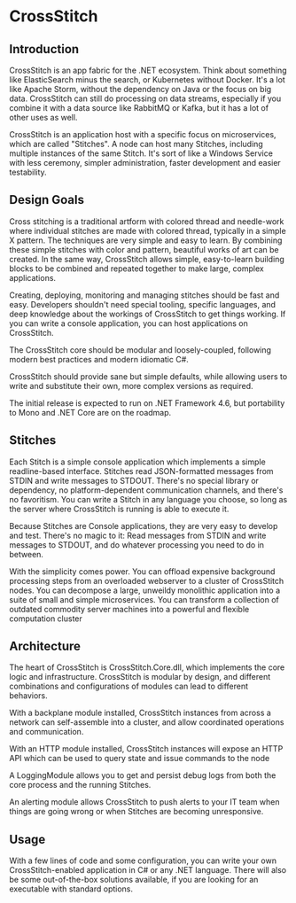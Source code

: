# CrossStitch

## Introduction

CrossStitch is an app fabric for the .NET ecosystem. Think about something like ElasticSearch minus the search, or Kubernetes without Docker. It's a lot like Apache Storm, without the dependency on Java or the focus on big data. CrossStitch can still do processing on data streams, especially if you combine it with a data source like RabbitMQ or Kafka, but it has a lot of other uses as well.

CrossStitch is an application host with a specific focus on microservices, which are called "Stitches". A node can host many Stitches, including multiple instances of the same Stitch. It's sort of like a Windows Service with less ceremony, simpler administration, faster development and easier testability.

## Design Goals

Cross stitching is a traditional artform with colored thread and needle-work where individual stitches are made with colored thread, typically in a simple X pattern. The techniques are very simple and easy to learn. By combining these simple stitches with color and pattern, beautiful works of art can be created. In the same way, CrossStitch allows simple, easy-to-learn building blocks to be combined and repeated together to make large, complex applications.

Creating, deploying, monitoring and managing stitches should be fast and easy. Developers shouldn't need special tooling, specific languages, and deep knowledge about the workings of CrossStitch to get things working. If you can write a console application, you can host applications on CrossStitch.

The CrossStitch core should be modular and loosely-coupled, following modern best practices and modern idiomatic C#.

CrossStitch should provide sane but simple defaults, while allowing users to write and substitute their own, more complex versions as required.

The initial release is expected to run on .NET Framework 4.6, but portability to Mono and .NET Core are on the roadmap.

## Stitches

 Each Stitch is a simple console application which implements a simple readline-based interface. Stitches read JSON-formatted messages from STDIN and write messages to STDOUT. There's no special library or dependency, no platform-dependent communication channels, and there's no favoritism. You can write a Stitch in any language you choose, so long as the server where CrossStitch is running is able to execute it.

 Because Stitches are Console applications, they are very easy to develop and test. There's no magic to it: Read messages from STDIN and write messages to STDOUT, and do whatever processing you need to do in between. 

 With the simplicity comes power. You can offload expensive background processing steps from an overloaded webserver to a cluster of CrossStitch nodes. You can decompose a large, unweildy monolithic application into a suite of small and simple microservices. You can transform a collection of outdated commodity server machines into a powerful and flexible computation cluster

## Architecture 

The heart of CrossStitch is CrossStitch.Core.dll, which implements the core logic and infrastructure. CrossStitch is modular by design, and different combinations and configurations of modules can lead to different behaviors.

With a backplane module installed, CrossStitch instances from across a network can self-assemble into a cluster, and allow coordinated operations and communication.

With an HTTP module installed, CrossStitch instances will expose an HTTP API which can be used to query state and issue commands to the node

A LoggingModule allows you to get and persist debug logs from both the core process and the running Stitches.

An alerting module allows CrossStitch to push alerts to your IT team when things are going wrong or when Stitches are becoming unresponsive.

## Usage

With a few lines of code and some configuration, you can write your own CrossStitch-enabled application in C# or any .NET language. There will also be some out-of-the-box solutions available, if you are looking for an executable with standard options.
